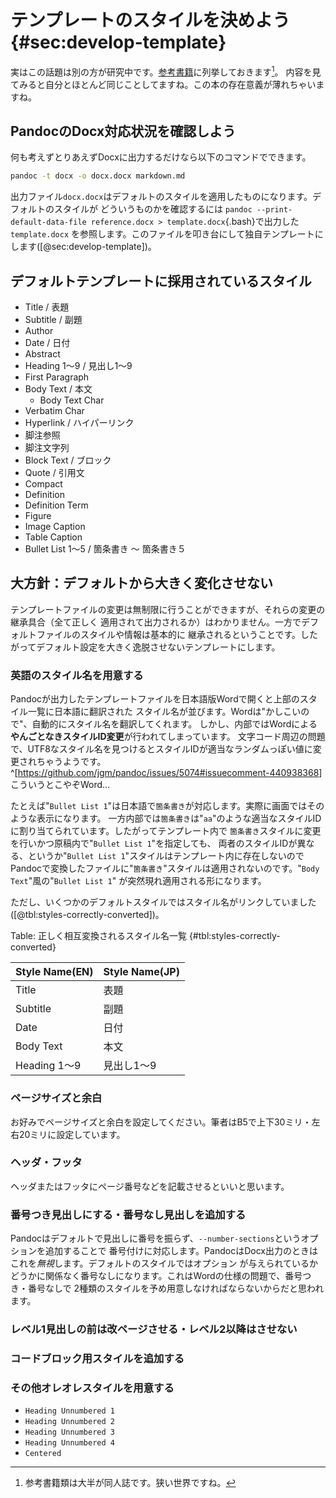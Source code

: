 # テンプレートのスタイルを決めよう {#sec:develop-template}

実はこの話題は別の方が研究中です。[参考書籍](#references)に列挙しておきます[^refer-doujinshi]。
内容を見てみると自分とほとんど同じことしてますね。この本の存在意義が薄れちゃいますね。

[^refer-doujinshi]: 参考書籍類は大半が同人誌です。狭い世界ですね。

## PandocのDocx対応状況を確認しよう

<!--この本はPandocを使うことを前提にしているので、PandocとDocx-->
何も考えずとりあえずDocxに出力するだけなら以下のコマンドでできます。

```bash
pandoc -t docx -o docx.docx markdown.md
```

出力ファイル`docx.docx`はデフォルトのスタイルを適用したものになります。デフォルトのスタイルが
どういうものかを確認するには
`pandoc --print-default-data-file reference.docx > template.docx`{.bash}で出力した`template.docx`
を参照します。このファイルを叩き台にして独自テンプレートにします([@sec:develop-template])。

## デフォルトテンプレートに採用されているスタイル

* Title / 表題
* Subtitle / 副題
* Author
* Date / 日付
* Abstract
* Heading 1〜9 / 見出し1〜9
* First Paragraph
* Body Text / 本文
    * Body Text Char
* Verbatim Char
* Hyperlink / ハイパーリンク
* 脚注参照
* 脚注文字列
* Block Text / ブロック
* Quote / 引用文
* Compact
* Definition
* Definition Term
* Figure
* Image Caption
* Table Caption
* Bullet List 1〜5 / 箇条書き 〜 箇条書き５

## 大方針：デフォルトから大きく変化させない

テンプレートファイルの変更は無制限に行うことができますが、それらの変更の継承具合（全て正しく
適用されて出力されるか）はわかりません。一方でデフォルトファイルのスタイルや情報は基本的に
継承されるということです。したがってデフォルト設定を大きく逸脱させないテンプレートにします。

### 英語のスタイル名を用意する

Pandocが出力したテンプレートファイルを日本語版Wordで開くと上部のスタイル一覧に日本語に翻訳された
スタイル名が並びます。Wordは"かしこいので"、自動的にスタイル名を翻訳してくれます。
しかし、内部ではWordによる**やんごとなきスタイルID変更**が行われてしまっています。
文字コード周辺の問題で、UTF8なスタイル名を見つけるとスタイルIDが適当なランダムっぽい値に変更されちゃうようです。
^[<https://github.com/jgm/pandoc/issues/5074#issuecomment-440938368>]
こういうとこやぞWord...

たとえば"`Bullet List 1`"は日本語で`箇条書き`が対応します。実際に画面ではそのような表示になります。
一方内部では`箇条書き`は"`aa`"のような適当なスタイルIDに割り当てられています。したがってテンプレート内で
`箇条書き`スタイルに変更を行いかつ原稿内で"`Bullet List 1`"を指定しても、
両者のスタイルIDが異なる、というか"`Bullet List 1`"スタイルはテンプレート内に存在しないので
Pandocで変換したファイルに"`箇条書き`"スタイルは適用されないのです。"`Body Text`"風の"`Bullet List 1`"
が突然現れ適用される形になります。

ただし、いくつかのデフォルトスタイルではスタイル名がリンクしていました
([@tbl:styles-correctly-converted])。

Table: 正しく相互変換されるスタイル名一覧 {#tbl:styles-correctly-converted}

| Style Name(EN) | Style Name(JP) |
|:---------------|:---------------|
| Title          | 表題            |
| Subtitle       | 副題            |
| Date           | 日付            |
| Body Text      | 本文            |
| Heading 1〜9   | 見出し1〜9      |

### ページサイズと余白

お好みでページサイズと余白を設定してください。筆者はB5で上下30ミリ・左右20ミリに設定しています。

### ヘッダ・フッタ

ヘッダまたはフッタにページ番号などを記載させるといいと思います。

### 番号つき見出しにする・番号なし見出しを追加する

Pandocはデフォルトで見出しに番号を振らず、`--number-sections`というオプションを追加することで
番号付けに対応します。PandocはDocx出力のときはこれを*無視*します。デフォルトのスタイルではオプション
が与えられているかどうかに関係なく番号なしになります。これはWordの仕様の問題で、番号つき・番号なしで
2種類のスタイルを予め用意しなければならないからだと思われます。

### レベル1見出しの前は改ページさせる・レベル2以降はさせない
### コードブロック用スタイルを追加する
### その他オレオレスタイルを用意する

- `Heading Unnumbered 1`
- `Heading Unnumbered 2`
- `Heading Unnumbered 3`
- `Heading Unnumbered 4`
- `Centered`

